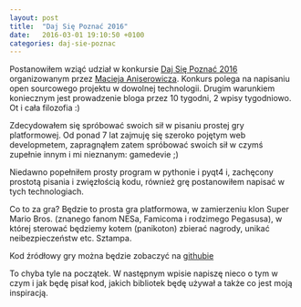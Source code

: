 ```yaml
---
layout: post
title:  "Daj Się Poznać 2016"
date:   2016-03-01 19:10:50 +0100
categories: daj-sie-poznac
---
```

Postanowiłem wziąć udział w konkursie [Daj Się Poznać 2016][daj-sie-poznac-2016] organizowanym przez [Macieja Aniserowicza][maciej-aniserowicz-website]. Konkurs polega na napisaniu open sourcowego projektu w dowolnej technologii. Drugim warunkiem koniecznym jest prowadzenie bloga przez 10 tygodni, 2 wpisy tygodniowo. Ot i cała filozofia :)

Zdecydowałem się spróbować swoich sił w pisaniu prostej gry platformowej. Od ponad 7 lat zajmuję się szeroko pojętym web developmetem, zapragnąłem zatem spróbować swoich sił w czymś zupełnie innym i mi nieznanym: gamedevie ;)

Niedawno popełniłem prosty program w pythonie i pyqt4 i, zachęcony prostotą pisania i zwięzłością kodu, również grę postanowiłem napisać w tych technologiach.

Co to za gra? Będzie to prosta gra platformowa, w zamierzeniu klon Super Mario Bros. (znanego fanom NESa, Famicoma i rodzimego Pegasusa), w której sterować będziemy kotem (panikoton) zbierać nagrody, unikać neibezpieczeństw etc. Sztampa.

Kod źródłowy gry można będzie zobaczyć na [githubie][github-panikoton]

To chyba tyle na początek. W następnym wpisie napiszę nieco o tym w czym i jak będę pisał kod, jakich bibliotek będę używał a także co jest moją inspiracją.

[maciej-aniserowicz-website]: http://www.maciejaniserowicz.com/
[daj-sie-poznac-2016]:   http://www.maciejaniserowicz.com/daj-sie-poznac/
[github-panikoton]: https://github.com/zelazowy/panikoton
